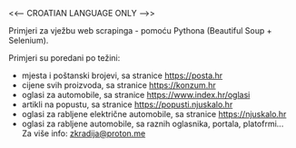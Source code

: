 <<-- CROATIAN LANGUAGE ONLY -->>

Primjeri za vježbu web scrapinga - pomoću Pythona (Beautiful Soup + Selenium).

Primjeri su poredani po težini:
- mjesta i poštanski brojevi, sa stranice https://posta.hr
- cijene svih proizvoda, sa stranice https://konzum.hr
- oglasi za automobile, sa stranice https://www.index.hr/oglasi
- artikli na popustu, sa stranice https://popusti.njuskalo.hr
- oglasi za rabljene električne automobile, sa stranice https://njuskalo.hr
- oglasi za rabljene automobile, sa raznih oglasnika, portala, platofrmi...
Za više info: zkradija@proton.me
